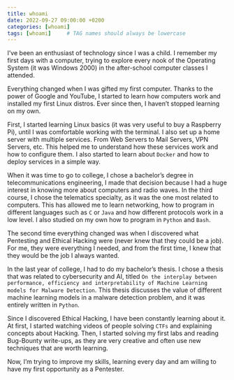 ```yaml
---
title: whoami
date: 2022-09-27 09:00:00 +0200
categories: [whoami]
tags: [whoami]     # TAG names should always be lowercase
---
```


I’ve been an enthusiast of technology since I was a child. I remember my first days with a computer, trying to explore every nook of the Operating System (it was Windows 2000) in the after-school computer classes I attended.

Everything changed when I was gifted my first computer. Thanks to the power of Google and YouTube, I started to learn how computers work and installed my first Linux distros. Ever since then, I haven’t stopped learning on my own.

First, I started learning Linux basics (it was very useful to buy a Raspberry Pi), until I was comfortable working with the terminal. I also set up a home server with multiple services. From Web Servers to Mail Servers, VPN Servers, etc. This helped me to understand how these services work and how to configure them. I also started to learn about `Docker` and how to deploy services in a simple way.

When it was time to go to college, I chose a bachelor’s degree in telecommunications engineering, I made that decision because I had a huge interest in knowing more about computers and radio waves. In the third course, I chose the telematics specialty, as it was the one most related to computers. This has allowed me to learn networking, how to program in different languages such as `C` or `Java` and how different protocols work in a low level. I also studied on my own how to program in `Python` and `Bash`.

The second time everything changed was when I discovered what Pentesting and Ethical Hacking were (never knew that they could be a job). For me, they were everything I needed, and from the first time, I knew that they would be the job I always wanted.

In the last year of college, I had to do my bachelor’s thesis. I chose a thesis that was related to cybersecurity and AI, titled `On the interplay between performance, efficiency and interpretability of Machine Learning models for Malware Detection`. This thesis discusses the value of different machine learning models in a malware detection problem, and it was entirely written in `Python`.

Since I discovered Ethical Hacking, I have been constantly learning about it. At first, I started watching videos of people solving `CTFs` and explaining concepts about Hacking. Then, I started solving my first labs and reading Bug-Bounty write-ups, as they are very creative and often use new techniques that are worth learning.

Now, I’m trying to improve my skills, learning every day and am willing to have my first opportunity as a Pentester.